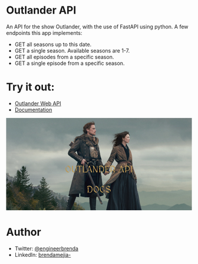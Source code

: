 # Outlander API
An API for the show Outlander, with the use of FastAPI using python. A few endpoints this app implements:

- GET all seasons up to this date.
- GET a single season. Available seasons are 1-7.
- GET all episodes from a specific season.
- GET a single episode from a specific season.
  
# Try it out:
- [Outlander Web API](https://outlander-api-web-f3b9404133af.herokuapp.com/)
- [Documentation](https://outlander-api-web-f3b9404133af.herokuapp.com/docs)
  
![Outlander API Homepage](/static/outlander_api_homepage_r.png)

# Author
- Twitter: [@engineerbrenda](https://twitter.com/engineerbrenda)
- LinkedIn: [brendamejia-](https://www.linkedin.com/in/brendamejia-/)

